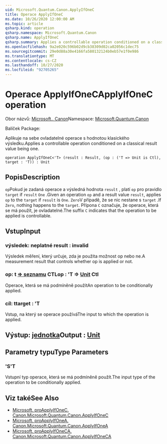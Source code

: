 ```yaml
---
uid: Microsoft.Quantum.Canon.ApplyIfOneC
title: Operace ApplyIfOneC
ms.date: 10/26/2020 12:00:00 AM
ms.topic: article
qsharp.kind: operation
qsharp.namespace: Microsoft.Quantum.Canon
qsharp.name: ApplyIfOneC
qsharp.summary: Applies a controllable operation conditioned on a classical result value being one.
ms.openlocfilehash: 9a2e020c596b02d9cb38309d02ca02056c1dec75
ms.sourcegitcommit: 29e0d88a30e4166fa580132124b0eb57e1f0e986
ms.translationtype: MT
ms.contentlocale: cs-CZ
ms.lasthandoff: 10/27/2020
ms.locfileid: "92705265"
---
```

# <a name="applyifonec-operation"></a><span data-ttu-id="af230-102">Operace ApplyIfOneC</span><span class="sxs-lookup"><span data-stu-id="af230-102">ApplyIfOneC operation</span></span>

<span data-ttu-id="af230-103">Obor názvů: [Microsoft.. Canon](xref:Microsoft.Quantum.Canon)</span><span class="sxs-lookup"><span data-stu-id="af230-103">Namespace: [Microsoft.Quantum.Canon](xref:Microsoft.Quantum.Canon)</span></span>

<span data-ttu-id="af230-104">Balíček [](https://nuget.org/packages/)</span><span class="sxs-lookup"><span data-stu-id="af230-104">Package: [](https://nuget.org/packages/)</span></span>


<span data-ttu-id="af230-105">Aplikuje na sebe ovladatelné operace s hodnotou klasického výsledku.</span><span class="sxs-lookup"><span data-stu-id="af230-105">Applies a controllable operation conditioned on a classical result value being one.</span></span>

```qsharp
operation ApplyIfOneC<'T> (result : Result, (op : ('T => Unit is Ctl), target : 'T)) : Unit
```


## <a name="description"></a><span data-ttu-id="af230-106">Popis</span><span class="sxs-lookup"><span data-stu-id="af230-106">Description</span></span>

<span data-ttu-id="af230-107">`op`Pokud je zadaná operace a výsledná hodnota `result` , platí `op` pro pravidlo `target` if `result` `One` .</span><span class="sxs-lookup"><span data-stu-id="af230-107">Given an operation `op` and a result value `result`, applies `op` to the `target` if `result` is `One`.</span></span> <span data-ttu-id="af230-108">`Zero`V případě, že se nic nestane s `target` .</span><span class="sxs-lookup"><span data-stu-id="af230-108">If `Zero`, nothing happens to the `target`.</span></span>
<span data-ttu-id="af230-109">Přípona `C` označuje, že operace, která se má použít, je ovladatelné.</span><span class="sxs-lookup"><span data-stu-id="af230-109">The suffix `C` indicates that the operation to be applied is controllable.</span></span>

## <a name="input"></a><span data-ttu-id="af230-110">Vstup</span><span class="sxs-lookup"><span data-stu-id="af230-110">Input</span></span>

### <a name="result--__invalidresult__"></a><span data-ttu-id="af230-111">výsledek: __neplatné <Result>__</span><span class="sxs-lookup"><span data-stu-id="af230-111">result : __invalid<Result>__</span></span>

<span data-ttu-id="af230-112">Výsledek měření, který určuje, zda je použita možnost op nebo ne.</span><span class="sxs-lookup"><span data-stu-id="af230-112">A measurement result that controls whether op is applied or not.</span></span>


### <a name="op--t--unit-ctl"></a><span data-ttu-id="af230-113">op: t [=> seznamu](xref:microsoft.quantum.lang-ref.unit) CTL</span><span class="sxs-lookup"><span data-stu-id="af230-113">op : 'T => [Unit](xref:microsoft.quantum.lang-ref.unit) Ctl</span></span>

<span data-ttu-id="af230-114">Operace, která se má podmíněně použít</span><span class="sxs-lookup"><span data-stu-id="af230-114">An operation to be conditionally applied.</span></span>


### <a name="target--t"></a><span data-ttu-id="af230-115">cíl: t</span><span class="sxs-lookup"><span data-stu-id="af230-115">target : 'T</span></span>

<span data-ttu-id="af230-116">Vstup, na který se operace používá</span><span class="sxs-lookup"><span data-stu-id="af230-116">The input to which the operation is applied.</span></span>



## <a name="output--unit"></a><span data-ttu-id="af230-117">Výstup: [jednotka](xref:microsoft.quantum.lang-ref.unit)</span><span class="sxs-lookup"><span data-stu-id="af230-117">Output : [Unit](xref:microsoft.quantum.lang-ref.unit)</span></span>



## <a name="type-parameters"></a><span data-ttu-id="af230-118">Parametry typu</span><span class="sxs-lookup"><span data-stu-id="af230-118">Type Parameters</span></span>

### <a name="t"></a><span data-ttu-id="af230-119">'S</span><span class="sxs-lookup"><span data-stu-id="af230-119">'T</span></span>

<span data-ttu-id="af230-120">Vstupní typ operace, která se má podmíněně použít.</span><span class="sxs-lookup"><span data-stu-id="af230-120">The input type of the operation to be conditionally applied.</span></span>

## <a name="see-also"></a><span data-ttu-id="af230-121">Viz také</span><span class="sxs-lookup"><span data-stu-id="af230-121">See Also</span></span>

- [<span data-ttu-id="af230-122">Microsoft. proApplyIfOneC. Canon.</span><span class="sxs-lookup"><span data-stu-id="af230-122">Microsoft.Quantum.Canon.ApplyIfOneC</span></span>](xref:Microsoft.Quantum.Canon.ApplyIfOneC)
- [<span data-ttu-id="af230-123">Microsoft. proApplyIfOneA. Canon.</span><span class="sxs-lookup"><span data-stu-id="af230-123">Microsoft.Quantum.Canon.ApplyIfOneA</span></span>](xref:Microsoft.Quantum.Canon.ApplyIfOneA)
- [<span data-ttu-id="af230-124">Microsoft. proApplyIfOneCA. Canon.</span><span class="sxs-lookup"><span data-stu-id="af230-124">Microsoft.Quantum.Canon.ApplyIfOneCA</span></span>](xref:Microsoft.Quantum.Canon.ApplyIfOneCA)